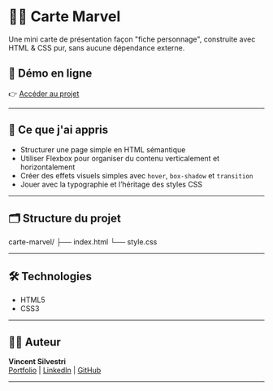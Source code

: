 # 🦸‍♂️ Carte Marvel

Une mini carte de présentation façon "fiche personnage", construite avec HTML & CSS pur, sans aucune dépendance externe.

## 🔗 Démo en ligne

👉 [Accéder au projet](https://carte-marvel.vercel.app/)

---

## 🧠 Ce que j'ai appris

- Structurer une page simple en HTML sémantique
- Utiliser Flexbox pour organiser du contenu verticalement et horizontalement
- Créer des effets visuels simples avec `hover`, `box-shadow` et `transition`
- Jouer avec la typographie et l’héritage des styles CSS

---

## 🗂 Structure du projet

carte-marvel/
├── index.html
└── style.css


---

## 🛠️ Technologies

- HTML5
- CSS3

---

## 👨‍💻 Auteur

**Vincent Silvestri**  
[Portfolio](https://www.vince-dev.fr) | [LinkedIn](https://www.linkedin.com/in/vincent-silvestri-0b826a249/) | [GitHub](https://github.com/vincent-devFullStack)

---
